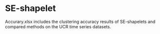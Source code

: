 # SE-shapelet

Accurary.xlsx includes the clustering accuracy results of SE-shapelets and compared methods on the UCR time series datasets.
